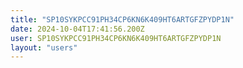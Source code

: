 ```yaml
---
title: "SP10SYKPCC91PH34CP6KN6K409HT6ARTGFZPYDP1N"
date: 2024-10-04T17:41:56.200Z
user: SP10SYKPCC91PH34CP6KN6K409HT6ARTGFZPYDP1N
layout: "users"
---
```

    